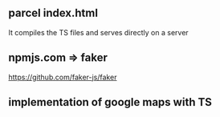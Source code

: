 ## parcel index.html

It compiles the TS files and serves directly on a server

## npmjs.com => faker

https://github.com/faker-js/faker

## implementation of google maps with TS
